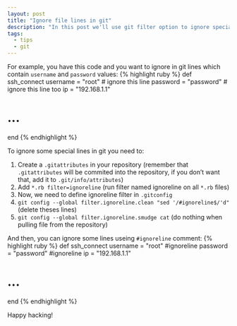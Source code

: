 ```yaml
---
layout: post
title: "Ignore file lines in git"
description: "In this post we'll use git filter option to ignore special lines in file"
tags:
  - tips
  - git
---
```


For example, you have this code and you want to ignore in git lines which contain `username` and `password` values:
{% highlight ruby %}
def ssh_connect
  username = "root" # ignore this line
  password = "password" # ignore this line too
  ip = "192.168.1.1"
  # ...
end
{% endhighlight %}

To ignore some special lines in git you need to:

1. Create a `.gitattributes` in your repository (remember that `.gitattributes` will be commited into the repository, if you don’t want that, add it to `.git/info/attributes`)
2. Add `*.rb filter=ignoreline` (run filter named ignoreline on all `*.rb` files)
3. Now, we need to define ignoreline filter in `.gitconfig`
4. `git config --global filter.ignoreline.clean "sed '/#ignoreline$/'d"` (delete theses lines)
5. `git config --global filter.ignoreline.smudge cat` (do nothing when pulling file from the repository)

And then, you can ignore some lines useing `#ignoreline` comment:
{% highlight ruby %}
def ssh_connect
  username = "root" #ignoreline
  password = "password" #ignoreline
  ip = "192.168.1.1"
  # ...
end
{% endhighlight %}

Happy hacking!
